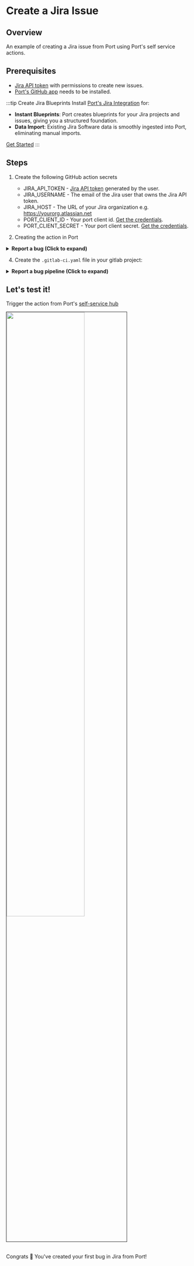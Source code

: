 # Create a Jira Issue

## Overview

An example of creating a Jira issue from Port using Port's self service actions.

## Prerequisites

- [Jira API token](https://support.atlassian.com/atlassian-account/docs/manage-api-tokens-for-your-atlassian-account/) with permissions to create new issues.
- [Port's GitHub app](https://github.com/apps/getport-io) needs to be installed.

:::tip Create Jira Blueprints
Install [Port's Jira Integration](https://docs.getport.io/build-your-software-catalog/sync-data-to-catalog/jira) for:

- **Instant Blueprints**: Port creates blueprints for your Jira projects and issues, giving you a structured foundation.
- **Data Import**: Existing Jira Software data is smoothly ingested into Port, eliminating manual imports.

[Get Started](https://docs.getport.io/build-your-software-catalog/sync-data-to-catalog/jira/#installation) 
:::

## Steps

1. Create the following GitHub action secrets
    - JIRA_API_TOKEN - [Jira API token](https://support.atlassian.com/atlassian-account/docs/manage-api-tokens-for-your-atlassian-account) generated by the user.
    - JIRA_USERNAME - The email of the Jira user that owns the Jira API token.
    - JIRA_HOST - The URL of your Jira organization e.g. https://yourorg.atlassian.net
    - PORT_CLIENT_ID - Your port client id. [Get the credentials](https://docs.getport.io/build-your-software-catalog/sync-data-to-catalog/api/#find-your-port-credentials).
    - PORT_CLIENT_SECRET - Your port client secret. [Get the credentials](https://docs.getport.io/build-your-software-catalog/sync-data-to-catalog/api/#find-your-port-credentials).


3. Creating the action in Port

<details>
<summary><b>Report a bug (Click to expand)</b></summary>

```json showLineNumbers
{
  "identifier": "report_a_bug",
  "title": "Report a bug",
  "icon": "Jira",
  "userInputs": {
    "properties": {
      "description": {
        "icon": "DefaultProperty",
        "title": "Description",
        "type": "string"
      },
      "short_title": {
        "icon": "DefaultProperty",
        "title": "Short title",
        "type": "string"
      },
      "issue_type": {
        "icon": "DefaultProperty",
        "title": "Issue Type",
        "type": "string",
        "default": "Task",
        "enum": [
          "Task",
          "Bug",
          "Story"
        ],
        "enumColors": {
          "Task": "lightGray",
          "Bug": "lightGray",
          "Story": "lightGray"
        }
      },
      "project": {
        "type": "string",
        "title": "Project",
        "blueprint": "jiraProject",
        "format": "entity"
      }
    },
    "required": [
      "short_title",
      "description",
      "issue_type",
      "project"
    ],
    "order": [
      "project",
      "short_title",
      "description",
      "issue_type"
    ]
  },
  "invocationMethod": {
    "type": "WEBHOOK",
    "url": "https://gitlab.com/api/v4/projects/<PROJECT_ID>/ref/main/trigger/pipeline?token=<PIPELINE_TRIGGER_TOKEN>",
    "agent": false,
    "synchronized": false,
    "method": "POST"
  },
  "trigger": "CREATE",
  "description": "Report a bug in Port to our product team.",
  "requiredApproval": false
}
```

</details>

4. Create the `.gitlab-ci.yaml` file in your gitlab project:

<details>
<summary><b>Report a bug pipeline (Click to expand)</b></summary>

```yaml showLineNumbers
stages:
  - prerequisites
  - deploy
  - port-update

image: alpine:latest

variables:
  JIRA_USERNAME: ${JIRA_USERNAME}
  JIRA_API_TOKEN : ${JIRA_API_TOKEN}
  JIRA_HOST: ${JIRA_HOST}
  PORT_CLIENT_ID: ${PORT_CLIENT_ID}
  PORT_CLIENT_SECRET: ${PORT_CLIENT_SECRET}


fetch-port-access-token:
  stage: prerequisites
  except:
    - pushes
  before_script:
    - apk update
    - apk add --upgrade curl jq -q
  script:
    - |
      echo "Getting access token from Port API"
      accessToken=$(curl -X POST \
        -H 'Content-Type: application/json' \
        -d '{"clientId": "'"$PORT_CLIENT_ID"'", "clientSecret": "'"$PORT_CLIENT_SECRET"'"}' \
        -s 'https://api.getport.io/v1/auth/access_token' | jq -r '.accessToken')
  
      echo "ACCESS_TOKEN=$accessToken" >> data.env
      runId=$(cat $TRIGGER_PAYLOAD | jq -r '.context.runId')

      curl -X POST \
        -H 'Content-Type: application/json' \
        -H "Authorization: Bearer $accessToken" \
        -d '{"message":"🏃‍♂️ Starting action to create a jira issue"}' \
        "https://api.getport.io/v1/actions/runs/$runId/logs"
      curl -X PATCH \
        -H 'Content-Type: application/json' \
        -H "Authorization: Bearer $accessToken" \
        -d '{"link":"'"$CI_PIPELINE_URL"'"}' \
        "https://api.getport.io/v1/actions/runs/$runId"
  artifacts:
    reports:
      dotenv: data.env

create-jira-issue:
  stage: deploy
  needs:
    - job: fetch-port-access-token
      artifacts: true
  except:
    - pushes
  before_script:
    - apk update
    - apk add --upgrade curl jq -q
  script:
    - |
      echo "Creating Jira Issue"
      ISSUE_SUMMARY=$(cat $TRIGGER_PAYLOAD | jq -r '.payload.properties.short_title')
      ISSUE_DESCRIPTION=$(cat $TRIGGER_PAYLOAD | jq -r '.payload.properties.description')
      ISSUE_TYPE=$(cat $TRIGGER_PAYLOAD | jq -r '.payload.properties.issue_type')
      JIRA_PROJECT_KEY=$(cat $TRIGGER_PAYLOAD | jq -r '.payload.properties.project')

      issueJson='{
        "fields": {
            "project": {
              "key": "'"$JIRA_PROJECT_KEY"'"
            },
            "summary": "'"$ISSUE_SUMMARY"'",
            "description": "'"$ISSUE_DESCRIPTION"'",
            "issuetype": {
              "name": "'"$ISSUE_TYPE"'"
            }
        }
      }'

      echo "$issueJson"

      response=$(curl -u $JIRA_USERNAME:$JIRA_API_TOKEN -X POST -H "Content-Type: application/json" \
        --data "$issueJson" \
        "$JIRA_HOST/rest/api/2/issue/")

      echo "$response"

      id=$(echo "$response" | jq -r '.id')
      key=$(echo "$response" | jq -r '.key')
      self=$(echo "$response" | jq -r '.self')

      echo "ISSUE_ID=$id" >> data.env
      echo "ISSUE_KEY=$key" >> data.env
      echo "ISSUE_URL=$self" >> data.env

      echo "Created issue with ID: $id, Key: $key, Self: $self"
  artifacts:
    reports:
      dotenv: data.env


create-port-entity:
  stage: port-update
  needs:
    - job: create-jira-issue
      artifacts: true
  except:
    - pushes
  before_script:
    - apk update
    - apk add --upgrade curl jq -q
  script:
    - |
      echo "Creating Port entity to match new S3 bucket"
      accessToken=$(curl -X POST \
        -H 'Content-Type: application/json' \
        -d '{"clientId": "'"$PORT_CLIENT_ID"'", "clientSecret": "'"$PORT_CLIENT_SECRET"'"}' \
        -s 'https://api.getport.io/v1/auth/access_token' | jq -r '.accessToken')

      INSTANCE_ID=$(cat $TRIGGER_PAYLOAD | jq -r '.context.entity')
      BLUEPRINT=$(cat $TRIGGER_PAYLOAD | jq -r '.context.blueprint')
      runId=$(cat $TRIGGER_PAYLOAD | jq -r '.context.runId')

      ISSUE_SUMMARY=$(cat $TRIGGER_PAYLOAD | jq -r '.payload.properties.short_title')
      ISSUE_DESCRIPTION=$(cat $TRIGGER_PAYLOAD | jq -r '.payload.properties.description')
      ISSUE_TYPE=$(cat $TRIGGER_PAYLOAD | jq -r '.payload.properties.issue_type')
      JIRA_PROJECT_KEY=$(cat $TRIGGER_PAYLOAD | jq -r '.payload.properties.project')

      curl -X POST \
          -H 'Content-Type: application/json' \
          -H "Authorization: Bearer $accessToken" \
          -d '{"statusLabel": "Creating Entity", "message":"🚀 Updating the instance with the new disk definition!"}' \
          "https://api.getport.io/v1/actions/runs/$runId/logs"

      log='{
         "identifier": "'"$ISSUE_KEY"'",
         "title": "'"$ISSUE_SUMMARY"'",
         "blueprint": "'"$BLUEPRINT"'",
         "properties": {
            "description": "'"$ISSUE_DESCRIPTION"'",
            "issueType": "'"$ISSUE_TYPE"'",
            "url": "'"$ISSUE_URL"'"
          },
          "relations": {
            "project": "'"$JIRA_PROJECT_KEY"'"
          }
        }'

      echo "$log"

      curl --location --request POST "https://api.getport.io/v1/blueprints/$BLUEPRINT/entities?create_missing_related_entities=false&run_id=$runId" \
        -H "Authorization: Bearer $accessToken" \
        -H "Content-Type: application/json" \
        -d "$log" 



update-run-status:
  stage: port-update
  needs:
    - job: create-port-entity
      artifacts: true
  except:
    - pushes
  before_script:
    - apk update
    - apk add --upgrade curl jq -q
  script:
    - |
      echo "Updating Port action run status and final logs"
      accessToken=$(curl -X POST \
        -H 'Content-Type: application/json' \
        -d '{"clientId": "'"$PORT_CLIENT_ID"'", "clientSecret": "'"$PORT_CLIENT_SECRET"'"}' \
        -s 'https://api.getport.io/v1/auth/access_token' | jq -r '.accessToken')
      runId=$(cat $TRIGGER_PAYLOAD | jq -r '.context.runId')

      INSTANCE_ID=$(cat $TRIGGER_PAYLOAD | jq -r '.context.entity')

      curl -X POST \
        -H 'Content-Type: application/json' \
        -H "Authorization: Bearer $accessToken" \
        -d '{"terminationStatus":"SUCCESS", "message":"✅ Created Jira 🔗 Issue: '"$INSTANCE_ID"'!"}' \
        "https://api.getport.io/v1/actions/runs/$runId/logs"
```

</details>

## Let's test it!

Trigger the action from Port's [self-service hub](https://app.getport.io/self-serve)

<img src="/img/self-service-actions/setup-backend/gitlab-pipeline/jiraGitlab.png" width="65%" border="1px" />

<br />
<br />

Congrats 🎉 You've created your first bug in Jira from Port!
